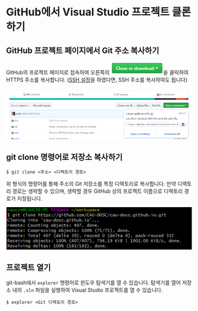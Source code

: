 # GitHub에서 Visual Studio 프로젝트 클론하기

## GitHub 프로젝트 페이지에서 Git 주소 복사하기

GitHub의 프로젝트 페이지로 접속하여 오른쪽의 ![](images/clone-or-download-button.PNG)을 클릭하여 HTTPS 주소를 복사합니다. ([SSH 설정](https://help.github.com/articles/connecting-to-github-with-ssh/)을 하였다면, SSH 주소를 복사하여도 됩니다)

![](images/clone-or-download.PNG)

## git clone 명령어로 저장소 복사하기

```
$ git clone <주소> <디렉토리 경로>
```

위 형식의 명령어를 통해 주소의 Git 저장소를 특정 디렉토리로 복사합니다. 만약 디렉토리 경로는 생략할 수 있으며, 생략할 경우 GitHub 상의 프로젝트 이름으로 디렉토리 경로가 지정됩니다.

![](images/git-clone-example.PNG)

## 프로젝트 열기

git-bash에서 `explorer` 명령어로 윈도우 탐색기를 열 수 있습니다. 탐색기를 열어 저장소 내의 `.sln` 파일을 실행하여 Visual Studio 프로젝트를 열 수 있습니다.

```
$ explorer <Git 디렉토리 경로>
```
